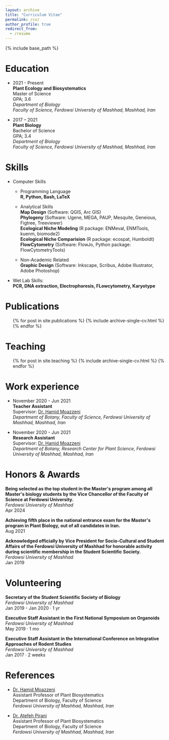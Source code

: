 ```yaml
---
layout: archive
title: "Curriculum Vitae"
permalink: /cv/
author_profile: true
redirect_from:
  - /resume
---
```


{% include base_path %}

Education
======
* 2021 - Present <br>
  **Plant Ecology and Biosystematics** <br>
  Master of Science<br>
  GPA; 3.6 <br>
  *Department of Biology* <br>
  *Faculty of Science, Ferdowsi University of Mashhad, Mashhad, Iran*<br>

* 2017 – 2021 <br>
  **Plant Biology** <br>
  Bachelor of Science <br>
  GPA; 3.4 <br>
  *Department of Biology* <br>
  *Faculty of Science, Ferdowsi University of Mashhad, Mashhad, Iran* <br>
  
Skills
======
* Computer Skills

    * Programming Language<br>
      **R, Python, Bash, LaTeX**

    * Analytical Skills<br>
        **Map Design** (Software: QGIS, Arc GIS)<br>
        **Phylogeny** (Software: Ugene, MEGA, PAUP, Mesquite, Geneious, Figtree, Treeviewer)<br>
        **Ecological Niche Modeling** (R package: ENMeval, ENMTools, kuenm, biomode2)<br>
        **Ecological Niche Comparision** (R package: ecospat, Humboldt)<br>
        **FlowCytometry** (Software: FlowJo, Python package: FlowCytometryTools)<br>


    * Non-Academic Related<br>
    **Graphic Design** (Software: Inkscape, Scribus, Adobe Illustrator, Adobe Photoshop)


* Wet Lab Skills:<br>
  **PCR, DNA extraction, Electrophoresis, FLowcytometry, Karyotype**

Publications
======
  <ul>{% for post in site.publications %}
    {% include archive-single-cv.html %}
  {% endfor %}</ul>

Teaching
======
  <ul>{% for post in site.teaching %}
    {% include archive-single-cv.html %}
  {% endfor %}</ul>

Work experience
======
* November 2020 - Jun 2021<br>
  **Teacher Assistant**<br>
  Supervisor: [Dr. Hamid Moazzeni](https://scholar.google.com/citations?hl=en&user=H8J7BPe_gNkC)<br>
  *Department of Botany, Faculty of Science, Ferdowsi University of Mashhad, Mashhad, Iran*<br>

* November 2020 - Jun 2021<br>
  **Research Assistant**<br>
  Supervisor: [Dr. Hamid Moazzeni](https://scholar.google.com/citations?hl=en&user=H8J7BPe_gNkC)<br>
  *Department of Botany, Research Center for Plant Science, Ferdowsi University of Mashhad, Mashhad, Iran*<br>

Honors & Awards
======
**Being selected as the top student in the Master's program among all Master's biology students by the Vice Chancellor of the Faculty of Science at Ferdowsi University.**<br>
*Ferdowsi University of Mashhad*<br>
Apr 2024<br>

**Achieving fifth place in the national entrance exam for the Master's program in Plant Biology, out of all candidates in Iran.**<br>
Aug 2021<br>

**Acknowledged officially by Vice President for Socio-Cultural and Student Affairs of the Ferdowsi University of Mashhad for honorable activity during scientific membership in the Student Scientific Society.**<br>
*Ferdowsi University of Mashhad*<br>
Jan 2019

Volunteering
======
**Secretary of the Student Scientific Society of Biology**<br>
*Ferdowsi University of Mashhad*<br>
Jan 2019 - Jan 2020 · 1 yr<br>

**Executive Staff Assistant in the First National Symposium on Organoids**<br>
*Ferdowsi University of Mashhad*<br>
May 2019 · 1 mo<br>

**Executive Staff Assistant in the International Conference on Integrative Approaches of Rodent Studies**<br>
*Ferdowsi University of Mashhad*<br>
Jan 2017 · 2 weeks<br>


References
======
* [Dr. Hamid Moazzeni](https://scholar.google.com/citations?hl=en&user=H8J7BPe_gNkC)<br>
  Assistant Professor of Plant Biosystematics<br>
  Department of Biology, Faculty of Science<br>
  *Ferdowsi University of Mashhad, Mashhad, Iran*<br>

* [Dr. Atefeh Pirani](https://scholar.google.com/citations?hl=en&user=nnxfaJoAAAAJ)<br>
  Assistant Professor of Plant Biosystematics<br>
  Department of Biology, Faculty of Science<br>
  *Ferdowsi University of Mashhad, Mashhad, Iran*<br> 
